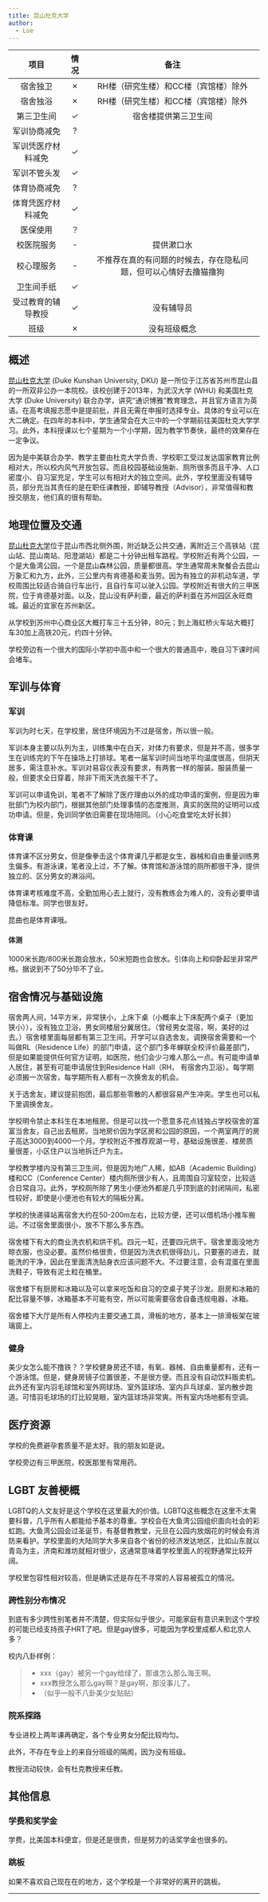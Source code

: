 ```yaml
---
title: 昆山杜克大学
author:
  - Loe
---
```


|        项目         | 情况  |     备注     |
| :----------------: | :--: | :----------: |
|      宿舍独卫      |  ✗   |  RH楼（研究生楼）和CC楼（宾馆楼）除外  |
|      宿舍独浴      |  ✗   |  RH楼（研究生楼）和CC楼（宾馆楼）除外  |
|     第三卫生间     |  ✓   |  宿舍楼提供第三卫生间 |
|    军训协商减免    |  ?   |              |
| 军训凭医疗材料减免  |  ✓   |              |
|    军训不管头发    |  ✓   |             |
|    体育协商减免    |  ?   |              |
| 体育凭医疗材料减免  |    ✓  |              |
|      医保使用      |  ？   |              |
|     校医院服务     |  -   | 提供漱口水 |
|     校心理服务     |  -   | 不推荐在真的有问题的时候去，存在隐私问题，但可以心情好去撸猫撸狗 |
|     卫生间手纸     |   ✓  |   |
|     受过教育的辅导教授     |   ✓  |  没有辅导员  |
|     班级     |   ✗  |  没有班级概念  |

<!-- 
::: info
此表格为介绍学校的基本情况，如果没有或者不想写的话可以去掉。

其中情况如果是正面的或者表示确认使用符号`✓`

其中情况如果是负面的或者表示否认使用符号`✗`

如果情况暂时为未知的使用符号`?`

如果为视情况而定，则使用符号`-`

如果有需要文字补充的情况，请添加到`备注`栏中
::: -->

## 概述

[昆山杜克大学](https://www.dukekunshan.edu.cn/) (Duke Kunshan University, DKU) 是一所位于江苏省苏州市昆山县的一所双非公办一本院校。该校创建于2013年，为武汉大学 (WHU) 和美国杜克大学 (Duke University) 联合办学，讲究“通识博雅”教育理念，并且官方语言为英语。在高考填报志愿中是提前批，并且无需在申报时选择专业。具体的专业可以在大二确定。在四年的本科中，学生通常会在大三中的一个学期前往美国杜克大学学习。此外，本科授课以七个星期为一个小学期，因为教学节奏快，最终的效果存在一定争议。

因为是中美联合办学、教学主要由杜克大学负责、学校职工受过发达国家教育比例相对大，所以校内风气开放包容。而且校园基础设施新、厕所很多而且干净、人口密度小、自习室充足，学生可以有相对大的独立空间。此外，学校里面没有辅导员，部分充当其责任的是在职任课教授，即辅导教授（Advisor），非常值得和教授交朋友，他们真的很有帮助。

## 地理位置及交通
<!-- 
::: info
这一部分应当以校区名称位于 `[通讯地址](高德地图 POI 链接)` 的形式开头。在此应该阐明哪些学生将会进入哪个校区，是按年级分配校区还是按专业分配校区等等。如果某个校区离市区很远，或者交通不便，应当指出。

如果学校设有多个校区，在接下来的内容中，请注意你所陈述的是否是所有校区的普遍情况。如果你只了解自己所在的校区的情况，而对其他校区并不了解，应当指出。
::: -->

[昆山杜克大学](https://mmapgwh.map.qq.com/shortlink/short?l=1c8d0a3b5656d1827802e4475c58bbf3)位于昆山市西北侧外围，附近缺乏公共交通，离附近三个高铁站（昆山站、昆山南站、阳澄湖站）都是二十分钟出租车路程。学校附近有两个公园，一个是大鱼湾公园，一个是昆山森林公园，质量都很高。学生通常周末聚餐会去昆山万象汇和九方，此外，三公里内有肯德基和麦当劳。因为有独立的非机动车道，学校周围比较适合骑自行车出行，且自行车可以驶入公园。学校附近有很大的三甲医院，位于肯德基对面。以及，昆山没有萨利亜，最近的萨利亜在苏州园区永旺商城。最近的宜家在苏州新区。

从学校到苏州中心商业区大概打车三十五分钟，80元；到上海虹桥火车站大概打车30加上高铁20元，约四十分钟。

学校旁边有一个很大的国际小学初中高中和一个很大的普通高中，晚自习下课时间会堵车。

## 军训与体育
<!-- 
::: info
军训部分重点关注：军训是否强制要求剪短头发，军训的时长、强度，军训能否免训或半训等等；体育部分重点关注：体育课是否男女分开，体育课强度、考核难度，是否可以申请降低标准等等。

此部分可以像下面的例子一样分段写，也可以合并为同一个正文。
::: -->

### 军训

军训为时七天，在学校里，居住环境因为不过是宿舍，所以很一般。

军训本身主要以队列为主，训练集中在白天，对体力有要求，但是并不高，很多学生在训练完的下午在操场上打排球。笔者一届军训时间当地平均温度很高，但阴天居多，需注意补水。军训对易容仪表没有要求，有两套一样的服装。服装质量一般，但要求全日穿着，除非下雨天洗衣服干不了。

军训可以申请免训，笔者不了解除了医疗理由以外的成功申请的案例，但是因为审批部门为校内部门，根据其他部门处理事情的态度推测，真实的医院的证明可以成功申请。但是，免训同学依旧需要在现场陪同。（小心吃食堂吃太好长胖）

### 体育课

体育课不区分男女，但是像拳击这个体育课几乎都是女生，器械和自由重量训练男生偏多。有游泳课，笔者没上过，不了解。体育馆和游泳馆的厕所都很干净，提供独立的、区分男女的淋浴间。

体育课考核难度不高，全勤加用心去上就行，没有教练会为难人的，没有必要申请降低标准。同学也很友好。

昆曲也是体育课哦。

#### 体测
<!-- 
::: info
因为考虑到跨性别群体进行的 HRT 治疗可能会影响到体力，且一些学校对于体测较为严格，因此体测部分应当记录详细的体测政策和执行标准。
::: -->

1000米长跑/800米长跑会放水，50米短跑也会放水。引体向上和仰卧起坐非常严格。据说到不了50分毕不了业。

## 宿舍情况与基础设施
<!-- 
::: info
宿舍情况重点关注：寝室环境、是否有独立卫浴，是否可以申请调换寝室乃至于单人居住，是否可以校外租房居住等等；基础设施部分重点关注：学校各处是否有第三卫生间。

如果有多个校区且实施的政策不一样，应特别指出。

可以引用 [colleges.chat](https://colleges.chat) 补充说明
::: -->

宿舍两人间，14平方米，非常狭小，上床下桌（小概率上下床配两个桌子（更加狭小）），没有独立卫浴，男女同楼层分翼居住。（曾经男女混宿，啊，美好的过去。）宿舍楼里面每层都有第三卫生间。开学可以自选舍友。调换宿舍需要和一个叫做RL（Residence Life）的部门申请，这个部门多年蝉联全校评价最差部门，但是如果能提供任何官方证明，如医院，他们会少刁难人那么一点。有可能申请单人居住，甚至有可能申请居住到Residence Hall（RH， 有宿舍内卫浴）。每学期必须搬一次宿舍，每学期所有人都有一次换舍友的机会。

关于选舍友，建议提前抱团，最后那些零散的人都很容易产生冲突。学生也可以私下里调换舍友。

学校明令禁止本科生在本地租房。但是可以找一个愿意多花点钱独占学校宿舍的富富当舍友，自己出去租房。当地房价因为学区房和公园的原因，一个两室两厅的房子高达3000到4000一个月。学校附近不推荐观湖一号，基础设施很差、楼房质量很差，小区住户以当地拆迁户为主。

学校教学楼内没有第三卫生间，但是因为地广人稀，如AB（Academic Building）楼和CC（Conference Center）楼内厕所很少有人，且周围自习室较空，比较适合日常自习。此外，学校厕所除了男生小便池外都是几乎顶到底的封闭隔间，私密性较好，即使是小便池也有较大的隔板分离。

学校的快递驿站离宿舍大约在50-200m左右，比较方便，还可以借机场小推车搬运。不过宿舍里面很小，放不下那么多东西。

宿舍楼下有大的商业洗衣机和烘干机。四元一缸，还要四元烘干。宿舍里面没地方晾衣服，也没必要。虽然价格很贵，但是因为洗衣机很得劲儿，只要塞的进去，就能洗的干净，因此在里面清洗贴身衣应该问题不大。不过要注意，会有混蛋在里面洗鞋子，导致有泥土粒在桶里。

宿舍楼下有厨房和冰箱以及可以拿来吃饭和自习的空桌子凳子沙发。厨房和冰箱的配比容量不够，冰箱基本不可能有空，所以可能需要宿舍自备违规电器，冰箱。

宿舍楼下大厅是所有人停校内主要交通工具，滑板的地方，基本上一排滑板架在玻璃窗上。

### 健身

美少女怎么能不撸铁？？学校健身房还不错，有氧、器械、自由重量都有，还有一个游泳馆。但是，健身房镜子位置很差，不是很方便。而且没有自动饮料贩卖机。此外还有室内羽毛球馆和室外网球场、室外篮球场、室内乒乓球桌、室内散步跑道。可惜羽毛球场的灯比较晃眼，室内篮球场非常爽。所有室内场地都有空调。

## 医疗资源
<!-- 
::: info
医疗资源部分包括：校医院能否开具激素检查，能否公费或医保购买 HRT 药物；如果不能，校外的医院能否进行检查与开具药物，能否回校报销，前往校外医院与报销是否方便等等。
:::

正文部分 -->

学校的免费避孕套质量不是太好。我的朋友如是说。

学校旁边有三甲医院，校医那里有常用药。

## LGBT 友善梗概
<!-- 
::: info
如果不利于跨性别生存请特别指出

这里可以写一些主观感受，如学校、教师、同学是否对 LGBT 友善等，客观内容包括学校是否有 LGBT 专门的社团组织，是否提供 LGBT 的科普等。大部分学校都有提供心理咨询服务，如有心理咨询的经历，可以讲述心理咨询是否跨性别友善、预约是否容易等等。

如果愿意，在此还可以列写一下学校内的跨性别分布情况，但是应特别添加一个小标题来描述。
:::

正文部分 -->

LGBTQ的人文友好是这个学校在这里最大的价值。LGBTQ这些概念在这里不太需要科普，几乎所有人都能给予基本的尊重。学校会在大鱼湾公园组织面向社会的彩虹跑。大鱼湾公园会过圣诞节，有基督教教堂，元旦在公园内放烟花的时候会有消防来看护。学校里面的大陆同学大多来自各个省份的经济发达地区，比如山东就以青岛为主，济南和潍坊就相对很少，这通常意味着学校里面人的视野通常比较开阔。

学校里包容性相对较高，但是确实还是存在不寻常的人容易被孤立的情况。

### 跨性别分布情况
<!-- 
::: info
对于该校现存跨性别数量不需要特别指出（考虑到时效性问题）
:::

正文部分 -->

到底有多少跨性别笔者并不清楚，但实际似乎很少。可能家庭有意识来到这个学校的可能已经支持孩子HRT了吧。但是gay很多，可能因为学校里成都人和北京人多？

校内八卦样例：

> - xxx（gay）被另一个gay给绿了，那谁怎么那么海王啊。
> - xxx教授怎么那么gay啊？是gay啊，那没事儿了。
> - （似乎一般不八卦美少女贴贴）

### 院系探路
<!-- 
::: info
由于不同院系之间可能差异较大，所以可以在这里写下你所在的院系氛围如何，院系老师、同学是否跨性别友善等等。
:::

正文部分 -->

专业进校上两年课再确定，各个专业男女分配比较均匀。

此外，不存在专业上的来自分班级的隔阂，因为没有班级。

教授流动较快，会有杜克教授来任教。

## 其他信息
<!-- 
::: info
如果你认为还有其他需要放在 Wiki 上的内容，可以填写在这个小节中，如果有必要，可以单独添加小标题来分段。
:::

正文部分 -->

### 学费和奖学金

学费，比美国本科便宜，但是还是很贵，但是努力的话奖学金也很多的。

### 跳板

如果不喜欢自己现在在的地方，这个学校是一个非常好的离开的跳板。

---
<!-- 
## 投稿人联系方式

::: info
如果你愿意，可以进行署名，这需要你在文件头部的 `author` 处添加，并将您的署名添加在下方的小标题中。如果不希望署名，应当修改`author`为`匿名`，并注释掉「投稿人联系方式」示例小标题。

为了避免不必要的麻烦，如果有多位贡献者且希望署名，请在署名处添加 `等` 字样，来说明该页面可能也包含了其他人的贡献。你还可以在页面末尾留下你的联系方式，如邮箱等，方便学校的其他跨性别或是有意向报考你的学校的跨性别联系你。你也可以以私聊的形式和他们交流学校的更多情况。
:::

### 贡献者姓名

::: info
请考虑联络方式的未来可用性
:::

- QQ：1145141919810
- E-Mail：<example@rle.wiki> -->
